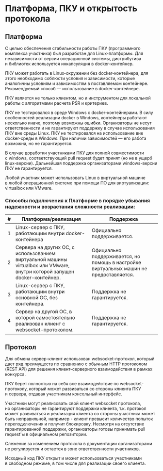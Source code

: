 # Платформа, ПКУ и открытость протокола

## Платформа
С целью обеспечения стабильности работы ПКУ (программного комплекса участника) был разработан для Linux-платформы. Для независимости от версии операционной системы, дистрибутива и библиотек используется инкапсуляция в docker-контейнер.

ПКУ может работать в Linux-окружении без docker-контейнера, для этого необходимо соблюсти условия и зависимости, которые аналогичны условиям и зависимостям в поставляемом контейнере. Рекомендуемый способ — использование в docker-контейнере.

ПКУ является не только клиентом, но и инструментом для локальной работы с алгоритмами расчета PSR и критериев.

ПКУ не тестировался в среде Windows с docker-контейнерами. В силу особенностей реализации docker в Windows, контейнеры работают несколько иначе, поэтому возможны ошибки. Организаторы не несут ответственности и не гарантируют поддержку в случае использования ПКУ вне среды Linux.
ПКУ не тестировался на использование вне docker-среды в Windows. При наличии зависимостей — его работа возможна, но не гарантируется.

В случае доработки участниками ПКУ для полной совместимости с windows, соответствующий pull request будет принят (но не в ущерб linux-версии). Дальнейшая поддержка организаторами windows-версии ПКУ не гарантируется. 

Любой участник может использовать Linux в виртуальной машине в любой операционной системе при помощи ПО для виртуализации: virtualbox или VMware.

### Способы подключения к Платформе в порядке убывания надежности и возрастания сложности реализации:
| # | Платформа/реализация                                                                                                      | Поддержка                                                                              |
|---|---------------------------------------------------------------------------------------------------------------------------|----------------------------------------------------------------------------------------|
| 1 | Linux-сервер с ПКУ, работающим внутри docker-контейнера                                                                   | Официально поддерживается.                                                             |
| 2 | Сервера на других ОС, с использованием виртуальной машины virtualbox или VMware, внутри которой запущен docker-контейнер. | Официально поддерживается, но помощь в настройке виртуальных машин не предоставляется. |
| 3 | Linux-сервер с ПКУ, работающим внутри основной ОС, без контейнера.                                                        | Поддержка не гарантируется.                                                            |
| 4 | Сервер на другой ОС, в которой самостоятельно реализован клиент с websocket-протоколом.                                   | Поддержка не гарантируется.                                                            |

## Протокол
Для обмена сервер-клиент использован websocket-протокол, который дает ряд преимуществ по сравнению с обычным HTTP протоколом (REST API) для решения клиент-серверного взаимодействия в рамках конкурса.

ПКУ берет полностью на себя все взаимодействие по websocket-протоколу, который может развиваться со стороны клиента ПКУ и сервера, отдавая участникам консольный интерфейс.

Участники могут реализовать свой клиент websocket протокола, но организаторы не гарантируют поддержки клиента, т.к. протокол может развиваться и реализация клиента со стороны участника может быть неправильной, например - клиент превысит количество попыток переподключения и получит блокировку. Несмотря на отсутствие гарантированной поддержки, организаторы готовы принимать pull request'ы в официальном репозитории.

Слежение за изменением протокола в документации организаторами не регулируется и остается в зоне ответственности участников.

Исходный код ПКУ открыт и может использоваться участниками в свободном режиме, в том числе для реализации своего клиента.
